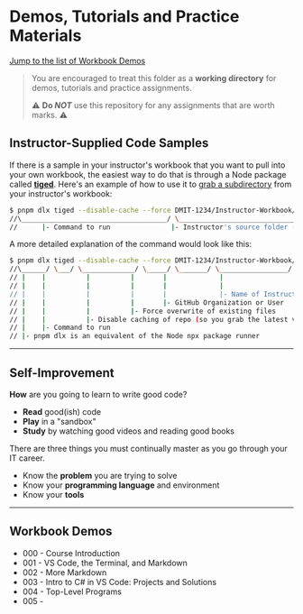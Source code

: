 # Demos, Tutorials and Practice Materials

[Jump to the list of Workbook Demos](#workbook-demos)

> You are encouraged to treat this folder as a **working directory** for demos, tutorials and practice assignments.
>
> :warning: **Do *NOT*** use this repository for any assignments that are worth marks. :warning:

## Instructor-Supplied Code Samples


If there is a sample in your instructor's workbook that you want to pull into your own workbook, the easiest way to do that is through a Node package called [**tiged**](https://github.com/tiged/tiged#readme). Here's an example of how to use it to [grab a subdirectory](https://github.com/tiged/tiged#specify-a-subdirectory) from your instructor's workbook:

```bash
$ pnpm dlx tiged --disable-cache --force DMIT-1234/Instructor-Workbook/src/008/demo-events ./src/008/demo-events
//\____________________________________/ \_______________________________________________/ \___________________/
//      |- Command to run               |- Instructor's source folder (on GitHub)        |- Your local destination folder
```


A more detailed explanation of the command would look like this:

```bash
$ pnpm dlx tiged --disable-cache --force DMIT-1234/Instructor-Workbook/src/008/demo-events ./src/008/demo-events
//\______/ \___/ \_____________/ \_____/ \_______/ \_________________/ \_________________/ \___________________/
// |    |          |          |       |             |                     |                     |- Destination folder
// |    |          |          |       |             |                     |- Instructor's sub-folder
// |    |          |          |       |             |- Name of Instructor's Repo
// |    |          |          |       |- GitHub Organization or User
// |    |          |          |- Force overwrite of existing files
// |    |          |- Disable caching of repo (so you grab the latest version)
// |    |- Command to run
// |- pnpm dlx is an equivalent of the Node npx package runner
```

----

## Self-Improvement

**How** are you going to learn to write good code?

- **Read** good(ish) code
- **Play** in a "sandbox"
- **Study** by watching good videos and reading good books

There are three things you must continually master as you go through your IT career.

- Know the **problem** you are trying to solve
- Know your **programming language** and environment
- Know your **tools**

----

## Workbook Demos

- 000 - Course Introduction
- 001 - VS Code, the Terminal, and Markdown
- 002 - More Markdown
- 003 - Intro to C# in VS Code: Projects and Solutions
- 004 - Top-Level Programs
- 005 - 